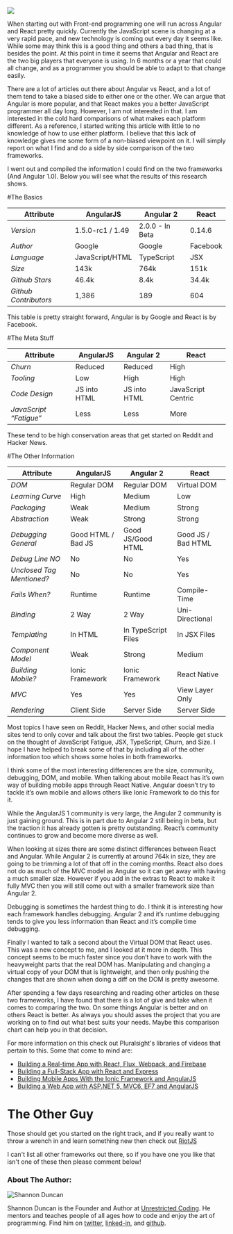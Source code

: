 ![](http://i.imgur.com/4wFa7JX.png?1)

When starting out with Front-end programming one will run across Angular and React pretty quickly. Currently the JavaScript scene is changing at a very rapid pace, and new technology is coming out every day it seems like. While some may think this is a good thing and others a bad thing, that is besides the point. At this point in time it seems that Angular and React are the two big players that everyone is using. In 6 months or a year that could all change, and as a programmer you should be able to adapt to that change easily. 

There are a lot of articles out there about Angular vs React, and a lot of them tend to take a biased side to either one or the other. We can argue that Angular is more popular, and that React makes you a better JavaScript programmer all day long. However, I am not interested in that. I am interested in the cold hard comparisons of what makes each platform different. As a reference, I started writing this article with little to no knowledge of how to use either platform. I believe that this lack of knowledge gives me some form of a non-biased viewpoint on it. I will simply report on what I find and do a side by side comparison of the two frameworks.

I went out and compiled the information I could find on the two frameworks (And Angular 1.0). Below you will see what the results of this research shows.

#The Basics

| Attribute | AngularJS | Angular 2 | React |
|-----------------------|------------------|-----------------|----------|
| *Version* | 1.5.0-rc1 / 1.49 | 2.0.0 - In Beta | 0.14.6 |
| *Author* | Google | Google | Facebook |
| *Language* | JavaScript/HTML | TypeScript | JSX |
| *Size* | 143k | 764k | 151k |
| *Github Stars* | 46.4k | 8.4k | 34.4k |
| *Github Contributors* | 1,386 | 189 | 604 |

This table is pretty straight forward, Angular is by Google and React is by Facebook.

#The Meta Stuff

| Attribute | AngularJS | Angular 2 | React |
|------------------------|--------------|--------------|--------------------|
| *Churn* | Reduced | Reduced | High |
| *Tooling* | Low | High | High |
| *Code Design* | JS into HTML | JS into HTML | JavaScript Centric |
| *JavaScript “Fatigue”* | Less | Less | More |

These tend to be high conservation areas that get started on Reddit and Hacker News.

#The Other Information

| Attribute | AngularJS | Angular 2 | React |
|---------------------------|--------------------|---------------------|--------------------|
| *DOM* | Regular DOM | Regular DOM | Virtual DOM |
| *Learning Curve* | High | Medium | Low |
| *Packaging* | Weak | Medium | Strong |
| *Abstraction* | Weak | Strong | Strong |
| *Debugging General* | Good HTML / Bad JS | Good JS/Good HTML | Good JS / Bad HTML |
| *Debug Line NO* | No | No | Yes |
| *Unclosed Tag Mentioned?* | No | No | Yes |
| *Fails When?* | Runtime | Runtime | Compile-Time |
| *Binding* | 2 Way | 2 Way | Uni-Directional |
| *Templating* | In HTML | In TypeScript Files | In JSX Files |
| *Component Model* | Weak | Strong | Medium |
| *Building Mobile?* | Ionic Framework | Ionic Framework | React Native |
| *MVC* | Yes | Yes | View Layer Only |
| *Rendering* | Client Side | Server Side | Server Side |

Most topics I have seen on Reddit, Hacker News, and other social media sites tend to only cover and talk about the first two tables. People get stuck on the thought of JavaScript Fatigue, JSX, TypeScript, Churn, and Size. I hope I have helped to break some of that by including all of the other information too which shows some holes in both frameworks.

I think some of the most interesting differences are the size, community, debugging, DOM, and mobile. When talking about mobile React has it’s own way of building mobile apps through React Native. Angular doesn’t try to tackle it’s own mobile and allows others like Ionic Framework to do this for it. 

While the AngularJS 1 community is very large, the Angular 2 community is just gaining ground. This is in part due to Angular 2 still being in beta, but the traction it has already gotten is pretty outstanding. React’s community continues to grow and become more diverse as well.

When looking at sizes there are some distinct differences between React and Angular. While Angular 2 is currently at around 764k in size, they are going to be trimming a lot of that off in the coming months. React also does not do as much of the MVC model as Angular so it can get away with having a much smaller size. However if you add in the extras to React to make it fully MVC then you will still come out with a smaller framework size than Angular 2.

Debugging is sometimes the hardest thing to do. I think it is interesting how each framework handles debugging. Angular 2 and it’s runtime debugging tends to give you less information than React and it’s compile time debugging.

Finally I wanted to talk a second about the Virtual DOM that React uses. This was a new concept to me, and I looked at it more in depth. This concept seems to be much faster since you don’t have to work with the heavyweight parts that the real DOM has. Manipulating and changing a virtual copy of your DOM that is lightweight, and then only pushing the changes that are shown when doing a diff on the DOM is pretty awesome.

After spending a few days researching and reading other articles on these two frameworks, I have found that there is a lot of give and take when it comes to comparing the two. On some things Angular is better and on others React is better. As always you should asses the project that you are working on to find out what best suits your needs. Maybe this comparison chart can help you in that decision. 

For more information on this check out Pluralsight's libraries of videos that pertain to this. Some that come to mind are:

* [Building a Real-time App with React, Flux, Webpack, and Firebase](https://app.pluralsight.com/library/courses/build-isomorphic-app-react-flux-webpack-firebase/table-of-contents)
* [Building a Full-Stack App with React and Express](https://app.pluralsight.com/library/courses/react-express-full-stack-app-build/table-of-contents)
* [Building Mobile Apps With the Ionic Framework and AngularJS](https://app.pluralsight.com/library/courses/building-mobile-apps-ionic-framework-angularjs/table-of-contents)
* [Building a Web App with ASP.NET 5, MVC6, EF7 and AngularJS](https://app.pluralsight.com/library/courses/aspdotnet-5-ef7-bootstrap-angular-web-app/table-of-contents)

# The Other Guy

Those should get you started on the right track, and if you really want to throw a wrench in and learn something new then check out [RiotJS](http://riotjs.com/)

I can't list all other frameworks out there, so if you have one you like that isn't one of these then please comment below!

### About The Author:

![Shannon Duncan](https://pbs.twimg.com/profile_images/672481536826937344/GeAx6xl4_200x200.jpg) 

Shannon Duncan is the Founder and Author at [Unrestricted Coding](http://unrestrictedcoding.com). He mentors and teaches people of all ages how to code and enjoy the art of programming. Find him on [twitter](https://twitter.com/TheUCofficial), [linked-in](https://www.linkedin.com/in/jsduncan98), and [github](https://github.com/shadowcodex).
